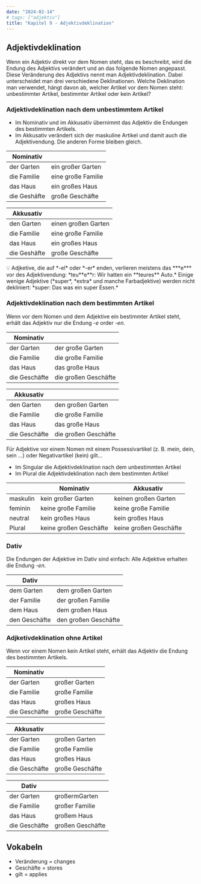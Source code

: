 ```yaml
---
date: "2024-02-14"
# tags: ["adjektiv"]
title: "Kapitel 9 - Adjektivdeklination"
---
```


## Adjektivdeklination

Wenn ein Adjektiv direkt vor dem Nomen steht, das es beschreibt, wird die Endung des Adjektivs verändert und an das folgende Nomen angepasst. Diese Veränderung des Adjektivs nennt man Adjektivdeklination. Dabei unterscheidet man drei verschiedene Deklinationen. Welche Deklination man verwendet, hängt davon ab, welcher Artikel vor dem Nomen steht: unbestimmter Artikel, bestimmter Artikel oder kein Artikel? 

### Adjektivdeklination nach dem unbestimmtem Artikel

- Im Nominativ und im Akkusativ übernimmt das Adjektiv die Endungen des bestimmten Artikels.
- Im Akkusativ verändert sich der maskuline Artikel und damit auch die Adjektivendung. Die anderen Forme bleiben gleich.

| Nominativ    |                    |
| ------------ | ------------------ |
| der Garten   | ein großer Garten  |
| die Familie  | eine große Familie |
| das Haus     | ein großes Haus    |
| die Geshäfte | große Geschäfte    |

| Akkusativ    |                     |
| ------------ | ------------------- |
| den Garten   | einen großen Garten |
| die Familie  | eine große Familie  |
| das Haus     | ein großes Haus     |
| die Geshäfte | große Geschäfte     |

<aside>
💡 Adjketive, die auf *-el* oder *-er* enden, verlieren meistens das ***e*** vor des Adjektivendung: *teu**e**r: Wir hatten ein **teures** Auto.* 
Einige wenige Adjektive (*super*, *extra* und manche Farbadjektive) werden nicht dekliniert: *super: Das was ein super Essen.*

</aside>

### Adjektivdeklination nach dem bestimmten Artikel

Wenn vor dem Nomen und dem Adjektive ein bestimmter Artikel steht, erhält das Adjektiv nur die Endung *-e* order *-en*.

| Nominativ     |                      |
| ------------- | -------------------- |
| der Garten    | der große Garten     |
| die Familie   | die große Familie    |
| das Haus      | das große Haus       |
| die Geschäfte | die großen Geschäfte |

| Akkusativ     |                      |
| ------------- | -------------------- |
| den Garten    | den großen Garten    |
| die Familie   | die große Familie    |
| das Haus      | das große Haus       |
| die Geschäfte | die großen Geschäfte |

Für Adjektive vor einem Nomen mit einem Possessivartikel (z. B. mein, dein, sein …) oder Negativartikel (kein) gilt…

- Im Singular die Adjektivdeklination nach dem unbestimmten Artikel
- Im Plural die Adjektivdeklination nach dem bestimmten Artikel

|          | Nominativ              | Akkusativ              |
| -------- | ---------------------- | ---------------------- |
| maskulin | kein großer Garten     | keinen großen Garten   |
| feminin  | keine große Familie    | keine große Familie    |
| neutral  | kein großes Haus       | kein großes Haus       |
| Plural   | keine großen Geschäfte | keine großen Geschäfte |

### Dativ

Die Endungen der Adjektive im Dativ sind einfach: Alle Adjektive erhalten die Endung *-en.*

| Dativ         |                      |
| ------------- | -------------------- |
| dem Garten    | dem großen Garten    |
| der Familie   | der großen Familie   |
| dem Haus      | dem großen Haus      |
| den Geschäfte | den großen Geschäfte |

### Adjketivdeklination ohne Artikel

Wenn vor einem Nomen kein Artikel steht, erhält das Adjektiv die Endung des bestimmten Artikels.

| Nominativ     |                 |
| ------------- | --------------- |
| der Garten    | großer Garten   |
| die Familie   | große Familie   |
| das Haus      | großes Haus     |
| die Geschäfte | große Geschäfte |

| Akkusativ     |                 |
| ------------- | --------------- |
| der Garten    | großen Garten   |
| die Familie   | große Familie   |
| das Haus      | großes Haus     |
| die Geschäfte | große Geschäfte |

| Dativ         |                  |
| ------------- | ---------------- |
| der Garten    | großermGarten    |
| die Familie   | großer Familie   |
| das Haus      | großem Haus      |
| die Geschäfte | großen Geschäfte |

## Vokabeln

- Veränderung = changes
- Geschäfte = stores
- gilt = applies